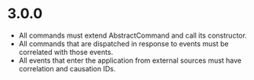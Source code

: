 3.0.0
=======

* All commands must extend AbstractCommand and call its constructor.
* All commands that are dispatched in response to events must be correlated with those events.
* All events that enter the application from external sources must have correlation and causation IDs. 